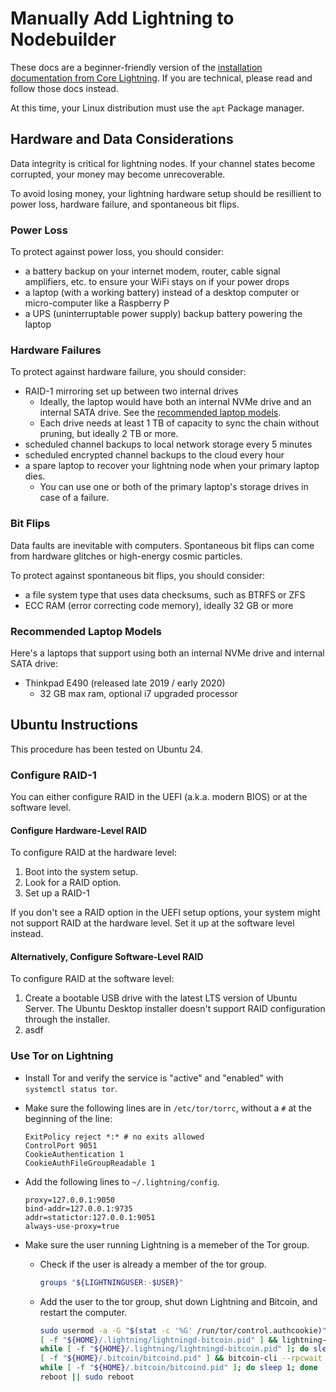 # Manually Add Lightning to Nodebuilder

These docs are a beginner-friendly version of the [installation documentation from Core Lightning](https://github.com/ElementsProject/lightning/blob/master/doc/getting-started/getting-started/installation.md). If you are technical, please read and follow those docs instead.

At this time, your Linux distribution must use the `apt` Package manager.

## Hardware and Data Considerations

Data integrity is critical for lightning nodes. If your channel states become corrupted, your money may become unrecoverable.

To avoid losing money, your lightning hardware setup should be resillient to power loss, hardware failure, and spontaneous bit flips.

### Power Loss

To protect against power loss, you should consider:

- a battery backup on your internet modem, router, cable signal amplifiers, etc. to ensure your WiFi stays on if your power drops
- a laptop (with a working battery) instead of a desktop computer or micro-computer like a Raspberry P
- a UPS (uninterruptable power supply) backup battery powering the laptop

### Hardware Failures

To protect against hardware failure, you should consider:

- RAID-1 mirroring set up between two internal drives
  - Ideally, the laptop would have both an internal NVMe drive and an internal SATA drive. See the [recommended laptop models](#recommended-laptop-models).
  - Each drive needs at least 1 TB of capacity to sync the chain without pruning, but ideally 2 TB or more.
- scheduled channel backups to local network storage every 5 minutes
- scheduled encrypted channel backups to the cloud every hour
- a spare laptop to recover your lightning node when your primary laptop dies.
  - You can use one or both of the primary laptop's storage drives in case of a failure.

### Bit Flips

Data faults are inevitable with computers. Spontaneous bit flips can come from hardware glitches or high-energy cosmic particles.

To protect against spontaneous bit flips, you should consider:

- a file system type that uses data checksums, such as BTRFS or ZFS
- ECC RAM (error correcting code memory), ideally 32 GB or more

### Recommended Laptop Models

Here's a laptops that support using both an internal NVMe drive and internal SATA drive:

- Thinkpad E490 (released late 2019 / early 2020)
  - 32 GB max ram, optional i7 upgraded processor

## Ubuntu Instructions

This procedure has been tested on Ubuntu 24.

### Configure RAID-1

You can either configure RAID in the UEFI (a.k.a. modern BIOS) or at the software level.

#### Configure Hardware-Level RAID

To configure RAID at the hardware level:

1. Boot into the system setup.
2. Look for a RAID option.
3. Set up a RAID-1

If you don't see a RAID option in the UEFI setup options, your system might not support RAID at the hardware level. Set it up at the software level instead.

#### Alternatively, Configure Software-Level RAID

To configure RAID at the software level:

1. Create a bootable USB drive with the latest LTS version of Ubuntu Server. The Ubuntu Desktop installer doesn't support RAID configuration through the installer.
2. asdf

### Use Tor on Lightning

- Install Tor and verify the service is "active" and "enabled" with `systemctl status tor`.

- Make sure the following lines are in `/etc/tor/torrc`, without a `#` at the beginning of the line:

  ```text
  ExitPolicy reject *:* # no exits allowed
  ControlPort 9051
  CookieAuthentication 1
  CookieAuthFileGroupReadable 1
  ```

- Add the following lines to `~/.lightning/config`.

  ```text
  proxy=127.0.0.1:9050
  bind-addr=127.0.0.1:9735
  addr=statictor:127.0.0.1:9051
  always-use-proxy=true
  ```

- Make sure the user running Lightning is a memeber of the Tor group.
  - Check if the user is already a member of the tor group.

    ```sh
    groups "${LIGHTNINGUSER:-$USER}"
    ```

  - Add the user to the tor group, shut down Lightning and Bitcoin, and restart the computer.

    ```sh
    sudo usermod -a -G "$(stat -c '%G' /run/tor/control.authcookie)" "${LIGHTNINGUSER:-$USER}"
    [ -f "${HOME}/.lightning/lightningd-bitcoin.pid" ] && lightning-cli stop
    while [ -f "${HOME}/.lightning/lightningd-bitcoin.pid" ]; do sleep 1; done
    [ -f "${HOME}/.bitcoin/bitcoind.pid" ] && bitcoin-cli --rpcwait stop
    while [ -f "${HOME}/.bitcoin/bitcoind.pid" ]; do sleep 1; done
    reboot || sudo reboot
    ```
